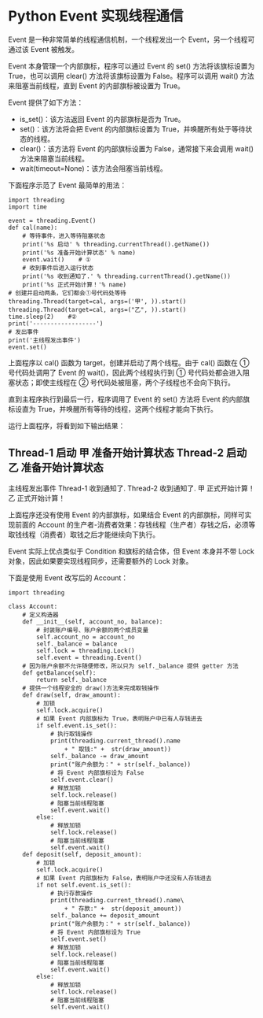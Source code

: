 # Python Event 实现线程通信

Event 是一种非常简单的线程通信机制，一个线程发出一个 Event，另一个线程可通过该 Event 被触发。

Event 本身管理一个内部旗标，程序可以通过 Event 的 set() 方法将该旗标设置为 True，也可以调用 clear() 方法将该旗标设置为 False。程序可以调用 wait() 方法来阻塞当前线程，直到 Event 的内部旗标被设置为 True。

Event 提供了如下方法：

*   is_set()：该方法返回 Event 的内部旗标是否为 True。
*   set()：该方法将会把 Event 的内部旗标设置为 True，并唤醒所有处于等待状态的线程。
*   clear()：该方法将 Event 的内部旗标设置为 False，通常接下来会调用 wait() 方法来阻塞当前线程。
*   wait(timeout=None)：该方法会阻塞当前线程。

下面程序示范了 Event 最简单的用法：

```
import threading
import time

event = threading.Event()
def cal(name):
    # 等待事件，进入等待阻塞状态
    print('%s 启动' % threading.currentThread().getName())
    print('%s 准备开始计算状态' % name)
    event.wait()    # ①
    # 收到事件后进入运行状态
    print('%s 收到通知了.' % threading.currentThread().getName())
    print('%s 正式开始计算！'% name)
# 创建并启动两条，它们都会①号代码处等待
threading.Thread(target=cal, args=('甲', )).start()
threading.Thread(target=cal, args=("乙", )).start()
time.sleep(2)    #②
print('------------------')
# 发出事件
print('主线程发出事件')
event.set()
```

上面程序以 cal() 函数为 target，创建并启动了两个线程。由于 cal() 函数在 ① 号代码处调用了 Event 的 wait()，因此两个线程执行到 ① 号代码处都会进入阻塞状态；即使主线程在 ② 号代码处被阻塞，两个子线程也不会向下执行。

直到主程序执行到最后一行，程序调用了 Event 的 set() 方法将 Event 的内部旗标设直为 True，并唤醒所有等待的线程，这两个线程才能向下执行。

运行上面程序，将看到如下输出结果：

Thread-1 启动
甲 准备开始计算状态
Thread-2 启动
乙 准备开始计算状态
------------------
主线程发出事件
Thread-1 收到通知了.
Thread-2 收到通知了.
甲 正式开始计算！
乙 正式开始计算！

上面程序还没有使用 Event 的内部旗标，如果结合 Event 的内部旗标，同样可实现前面的 Account 的生产者-消费者效果：存钱线程（生产者）存钱之后，必须等取钱线程（消费者）取钱之后才能继续向下执行。

Event 实际上优点类似于 Condition 和旗标的结合体，但 Event 本身并不带 Lock 对象，因此如果要实现线程同步，还需要额外的 Lock 对象。

下面是使用 Event 改写后的 Account：

```
import threading

class Account:
    # 定义构造器
    def __init__(self, account_no, balance):
        # 封装账户编号、账户余额的两个成员变量
        self.account_no = account_no
        self._balance = balance
        self.lock = threading.Lock()
        self.event = threading.Event()
    # 因为账户余额不允许随便修改，所以只为 self._balance 提供 getter 方法
    def getBalance(self):
        return self._balance
    # 提供一个线程安全的 draw()方法来完成取钱操作
    def draw(self, draw_amount):
        # 加锁
        self.lock.acquire()
        # 如果 Event 内部旗标为 True，表明账户中已有人存钱进去
        if self.event.is_set():
            # 执行取钱操作
            print(threading.current_thread().name
                + " 取钱:" +  str(draw_amount))
            self._balance -= draw_amount
            print("账户余额为：" + str(self._balance))
            # 将 Event 内部旗标设为 False
            self.event.clear()
            # 释放加锁
            self.lock.release()
            # 阻塞当前线程阻塞
            self.event.wait()
        else:
            # 释放加锁
            self.lock.release()
            # 阻塞当前线程阻塞
            self.event.wait()
    def deposit(self, deposit_amount):
        # 加锁
        self.lock.acquire()
        # 如果 Event 内部旗标为 False，表明账户中还没有人存钱进去
        if not self.event.is_set():
            # 执行存款操作
            print(threading.current_thread().name\
                + " 存款:" +  str(deposit_amount))
            self._balance += deposit_amount
            print("账户余额为：" + str(self._balance))
            # 将 Event 内部旗标设为 True
            self.event.set()
            # 释放加锁
            self.lock.release()
            # 阻塞当前线程阻塞
            self.event.wait()
        else:
            # 释放加锁
            self.lock.release()
            # 阻塞当前线程阻塞
            self.event.wait()
```